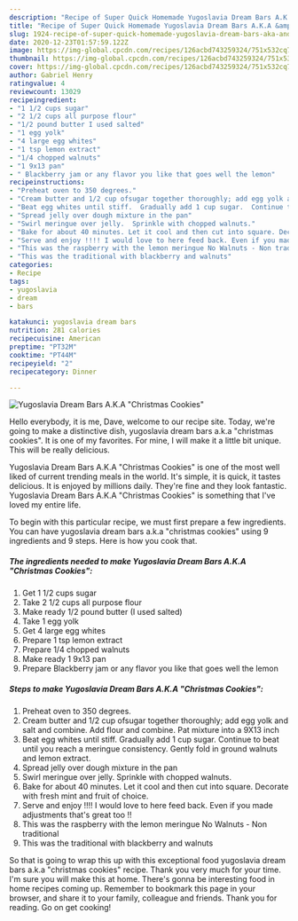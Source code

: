 ```yaml
---
description: "Recipe of Super Quick Homemade Yugoslavia Dream Bars A.K.A &amp;#34;Christmas Cookies&amp;#34;"
title: "Recipe of Super Quick Homemade Yugoslavia Dream Bars A.K.A &amp;#34;Christmas Cookies&amp;#34;"
slug: 1924-recipe-of-super-quick-homemade-yugoslavia-dream-bars-aka-and-34-christmas-cookies-and-34
date: 2020-12-23T01:57:59.122Z
image: https://img-global.cpcdn.com/recipes/126acbd743259324/751x532cq70/yugoslavia-dream-bars-aka-christmas-cookies-recipe-main-photo.jpg
thumbnail: https://img-global.cpcdn.com/recipes/126acbd743259324/751x532cq70/yugoslavia-dream-bars-aka-christmas-cookies-recipe-main-photo.jpg
cover: https://img-global.cpcdn.com/recipes/126acbd743259324/751x532cq70/yugoslavia-dream-bars-aka-christmas-cookies-recipe-main-photo.jpg
author: Gabriel Henry
ratingvalue: 4
reviewcount: 13029
recipeingredient:
- "1 1/2 cups sugar"
- "2 1/2 cups all purpose flour"
- "1/2 pound butter I used salted"
- "1 egg yolk"
- "4 large egg whites"
- "1 tsp lemon extract"
- "1/4 chopped walnuts"
- "1 9x13 pan"
- " Blackberry jam or any flavor you like that goes well the lemon"
recipeinstructions:
- "Preheat oven to 350 degrees."
- "Cream butter and 1/2 cup ofsugar together thoroughly; add egg yolk and salt and combine.  Add flour and combine.  Pat mixture into a 9X13 inch"
- "Beat egg whites until stiff.  Gradually add 1 cup sugar.  Continue to beat until you reach a meringue consistency.  Gently fold in ground walnuts and lemon extract."
- "Spread jelly over dough mixture in the pan"
- "Swirl meringue over jelly.  Sprinkle with chopped walnuts."
- "Bake for about 40 minutes. Let it cool and then cut into square. Decorate with fresh mint and fruit of choice."
- "Serve and enjoy !!!! I would love to here feed back. Even if you made adjustments that&#39;s great too !!"
- "This was the raspberry with the lemon meringue No Walnuts - Non traditional"
- "This was the traditional with blackberry and walnuts"
categories:
- Recipe
tags:
- yugoslavia
- dream
- bars

katakunci: yugoslavia dream bars 
nutrition: 281 calories
recipecuisine: American
preptime: "PT32M"
cooktime: "PT44M"
recipeyield: "2"
recipecategory: Dinner

---
```



![Yugoslavia Dream Bars A.K.A &#34;Christmas Cookies&#34;](https://img-global.cpcdn.com/recipes/126acbd743259324/751x532cq70/yugoslavia-dream-bars-aka-christmas-cookies-recipe-main-photo.jpg)

Hello everybody, it is me, Dave, welcome to our recipe site. Today, we're going to make a distinctive dish, yugoslavia dream bars a.k.a &#34;christmas cookies&#34;. It is one of my favorites. For mine, I will make it a little bit unique. This will be really delicious.

Yugoslavia Dream Bars A.K.A &#34;Christmas Cookies&#34; is one of the most well liked of current trending meals in the world. It's simple, it is quick, it tastes delicious. It is enjoyed by millions daily. They're fine and they look fantastic. Yugoslavia Dream Bars A.K.A &#34;Christmas Cookies&#34; is something that I've loved my entire life.




To begin with this particular recipe, we must first prepare a few ingredients. You can have yugoslavia dream bars a.k.a &#34;christmas cookies&#34; using 9 ingredients and 9 steps. Here is how you cook that.

<!--inarticleads1-->

##### The ingredients needed to make Yugoslavia Dream Bars A.K.A &#34;Christmas Cookies&#34;:

1. Get 1 1/2 cups sugar
1. Take 2 1/2 cups all purpose flour
1. Make ready 1/2 pound butter (I used salted)
1. Take 1 egg yolk
1. Get 4 large egg whites
1. Prepare 1 tsp lemon extract
1. Prepare 1/4 chopped walnuts
1. Make ready 1 9x13 pan
1. Prepare  Blackberry jam or any flavor you like that goes well the lemon




<!--inarticleads2-->

##### Steps to make Yugoslavia Dream Bars A.K.A &#34;Christmas Cookies&#34;:

1. Preheat oven to 350 degrees.
1. Cream butter and 1/2 cup ofsugar together thoroughly; add egg yolk and salt and combine.  Add flour and combine.  Pat mixture into a 9X13 inch
1. Beat egg whites until stiff.  Gradually add 1 cup sugar.  Continue to beat until you reach a meringue consistency.  Gently fold in ground walnuts and lemon extract.
1. Spread jelly over dough mixture in the pan
1. Swirl meringue over jelly.  Sprinkle with chopped walnuts.
1. Bake for about 40 minutes. Let it cool and then cut into square. Decorate with fresh mint and fruit of choice.
1. Serve and enjoy !!!! I would love to here feed back. Even if you made adjustments that&#39;s great too !!
1. This was the raspberry with the lemon meringue No Walnuts - Non traditional
1. This was the traditional with blackberry and walnuts




So that is going to wrap this up with this exceptional food yugoslavia dream bars a.k.a &#34;christmas cookies&#34; recipe. Thank you very much for your time. I'm sure you will make this at home. There's gonna be interesting food in home recipes coming up. Remember to bookmark this page in your browser, and share it to your family, colleague and friends. Thank you for reading. Go on get cooking!
